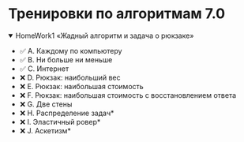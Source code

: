 # Тренировки по алгоритмам 7.0

<details open="true"><summary>HomeWork1 «Жадный алгоритм и задача о рюкзаке»</summary>

   - ✅ A. Каждому по компьютеру
   - ✅ B. Ни больше ни меньше
   - ✅ C. Интернет
   - ❌ D. Рюкзак: наибольший вес
   - ❌ E. Рюкзак: наибольшая стоимость
   - ❌ F. Рюкзак: наибольшая стоимость с восстановлением ответа
   - ❌ G. Две стены
   - ❌ H. Распределение задач*
   - ❌ I. Эластичный ровер*
   - ❌ J. Аскетизм*

</details>
